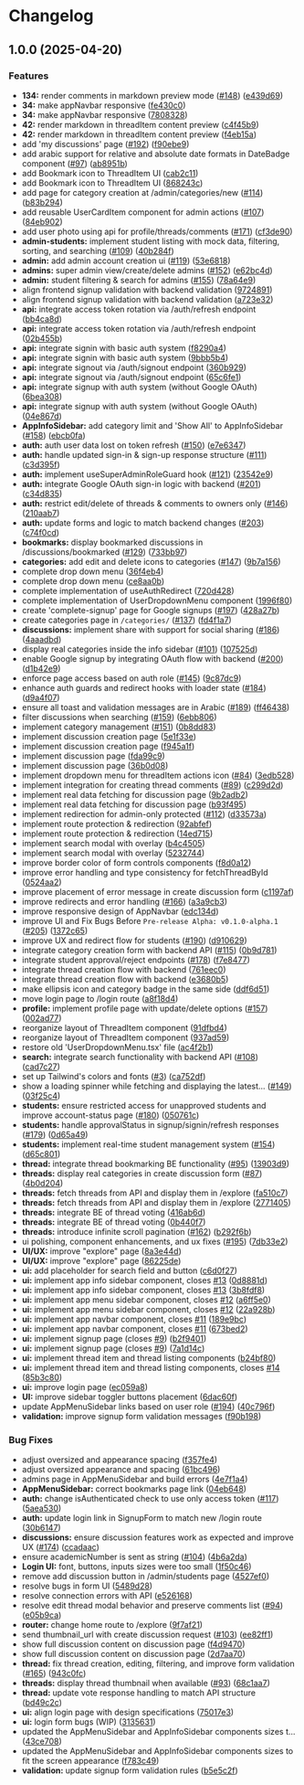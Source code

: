 # Changelog

## 1.0.0 (2025-04-20)


### Features

* **134:** render comments in markdown preview mode ([#148](https://github.com/SAHIM-Platform/sahim-web-client/issues/148)) ([e439d69](https://github.com/SAHIM-Platform/sahim-web-client/commit/e439d69b2690ad933a2bb1456f7bba167d2fde92))
* **34:** make appNavbar responsive ([fe430c0](https://github.com/SAHIM-Platform/sahim-web-client/commit/fe430c007b92a066ec73e5e1a62b9e6bbc5e6e07))
* **34:** make appNavbar responsive ([7808328](https://github.com/SAHIM-Platform/sahim-web-client/commit/7808328b5134c4c11b45a31b40ccd2b7a054329f))
* **42:** render markdown in threadItem content preview ([c4f45b9](https://github.com/SAHIM-Platform/sahim-web-client/commit/c4f45b9187b2ea32aac7ef7a951d6e5de0d45866))
* **42:** render markdown in threadItem content preview ([f4eb15a](https://github.com/SAHIM-Platform/sahim-web-client/commit/f4eb15a9f1befbabdd5f0c8fb08ba39a8ba63590))
* add 'my discussions' page ([#192](https://github.com/SAHIM-Platform/sahim-web-client/issues/192)) ([f90ebe9](https://github.com/SAHIM-Platform/sahim-web-client/commit/f90ebe92fdcccf663a830113982cf337326f93bf))
* add arabic support for relative and absolute date formats in DateBadge component ([#97](https://github.com/SAHIM-Platform/sahim-web-client/issues/97)) ([ab8951b](https://github.com/SAHIM-Platform/sahim-web-client/commit/ab8951bd4654b62853f9d64bfa9b3281235e3d4f))
* add Bookmark icon to ThreadItem UI ([cab2c11](https://github.com/SAHIM-Platform/sahim-web-client/commit/cab2c1105b4de46336773d0dd68eca76f7f2e938))
* add Bookmark icon to ThreadItem UI ([868243c](https://github.com/SAHIM-Platform/sahim-web-client/commit/868243c36568a5ea0ab7dbb8be9d8ff35ffb6bac))
* add page for category creation at /admin/categories/new ([#114](https://github.com/SAHIM-Platform/sahim-web-client/issues/114)) ([b83b294](https://github.com/SAHIM-Platform/sahim-web-client/commit/b83b29485c0ef28f68d35ec52198d13879444b07))
* add reusable UserCardItem component for admin actions ([#107](https://github.com/SAHIM-Platform/sahim-web-client/issues/107)) ([84eb902](https://github.com/SAHIM-Platform/sahim-web-client/commit/84eb9021f4b2adeb4600ee9cc9ecb1ce96e3fb78))
* add user photo using api for profile/threads/comments ([#171](https://github.com/SAHIM-Platform/sahim-web-client/issues/171)) ([cf3de90](https://github.com/SAHIM-Platform/sahim-web-client/commit/cf3de90cc3c8dcb5ad3d89d3badcc3d2373010a1))
* **admin-students:** implement student listing with mock data, filtering, sorting, and searching ([#109](https://github.com/SAHIM-Platform/sahim-web-client/issues/109)) ([40b284f](https://github.com/SAHIM-Platform/sahim-web-client/commit/40b284f36c16803c610a60146c82af8c56c31959))
* **admin:** add admin account creation ui ([#119](https://github.com/SAHIM-Platform/sahim-web-client/issues/119)) ([53e6818](https://github.com/SAHIM-Platform/sahim-web-client/commit/53e6818eeb26d9bf5f162a8626e50f4dbf3d3577))
* **admins:** super admin view/create/delete admins ([#152](https://github.com/SAHIM-Platform/sahim-web-client/issues/152)) ([e62bc4d](https://github.com/SAHIM-Platform/sahim-web-client/commit/e62bc4da59746a95a8d55ba92b58667da42fa8a0))
* **admin:** student filtering & search for admins ([#155](https://github.com/SAHIM-Platform/sahim-web-client/issues/155)) ([78a64e9](https://github.com/SAHIM-Platform/sahim-web-client/commit/78a64e97436fef3fb66fe9e42cfd64e98215a3e2))
* align frontend signup validation with backend validation ([9724891](https://github.com/SAHIM-Platform/sahim-web-client/commit/9724891f89d2037ef8afc0faaf9e8ec25c441f60))
* align frontend signup validation with backend validation ([a723e32](https://github.com/SAHIM-Platform/sahim-web-client/commit/a723e320ed698f2db6fffc31c66bddc81a7ca52d))
* **api:** integrate access token rotation via /auth/refresh endpoint ([bb4ca8d](https://github.com/SAHIM-Platform/sahim-web-client/commit/bb4ca8dafddf45c37f09ff4cb68a22277e705198))
* **api:** integrate access token rotation via /auth/refresh endpoint ([02b455b](https://github.com/SAHIM-Platform/sahim-web-client/commit/02b455b53d3cc563373febf1fa6a590e025f2a30))
* **api:** integrate signin with basic auth system ([f8290a4](https://github.com/SAHIM-Platform/sahim-web-client/commit/f8290a4cf6dfbdc825cd96675b7cdee2cc8f168b))
* **api:** integrate signin with basic auth system ([9bbb5b4](https://github.com/SAHIM-Platform/sahim-web-client/commit/9bbb5b45d735f81f52bf9439ef7fbbc328bb99a5))
* **api:** integrate signout via /auth/signout endpoint ([360b929](https://github.com/SAHIM-Platform/sahim-web-client/commit/360b9291a88c14f6f4036a6740fc8a38dae0e4a0))
* **api:** integrate signout via /auth/signout endpoint ([65c6fe1](https://github.com/SAHIM-Platform/sahim-web-client/commit/65c6fe1ed9efe64d880d56e2eb820c8a365f527f))
* **api:** integrate signup with auth system (without Google OAuth) ([6bea308](https://github.com/SAHIM-Platform/sahim-web-client/commit/6bea308b92e81ba20139a8b57178f9ecfaa45fa7))
* **api:** integrate signup with auth system (without Google OAuth) ([04e867d](https://github.com/SAHIM-Platform/sahim-web-client/commit/04e867da7329be3ed522af1b8f13eec7ab7f99b5))
* **AppInfoSidebar:** add category limit and 'Show All' to AppInfoSidebar ([#158](https://github.com/SAHIM-Platform/sahim-web-client/issues/158)) ([ebcb0fa](https://github.com/SAHIM-Platform/sahim-web-client/commit/ebcb0fa685ebc69d70b7afdf3fc62aeb09d7c8df))
* **auth:** auth user data lost on token refresh ([#150](https://github.com/SAHIM-Platform/sahim-web-client/issues/150)) ([e7e6347](https://github.com/SAHIM-Platform/sahim-web-client/commit/e7e63477d2139e2f72ee27809aba334403c1ed57))
* **auth:** handle updated sign-in & sign-up response structure ([#111](https://github.com/SAHIM-Platform/sahim-web-client/issues/111)) ([c3d395f](https://github.com/SAHIM-Platform/sahim-web-client/commit/c3d395f04e561bce75727688db9d4351f4442892))
* **auth:** implement useSuperAdminRoleGuard hook ([#121](https://github.com/SAHIM-Platform/sahim-web-client/issues/121)) ([23542e9](https://github.com/SAHIM-Platform/sahim-web-client/commit/23542e93b407e54defc46abfb0149fdddb5580e2))
* **auth:** integrate Google OAuth sign-in logic with backend ([#201](https://github.com/SAHIM-Platform/sahim-web-client/issues/201)) ([c34d835](https://github.com/SAHIM-Platform/sahim-web-client/commit/c34d835a3d344fcedf6952fae900a0d689cf55fa))
* **auth:** restrict edit/delete of threads & comments to owners only ([#146](https://github.com/SAHIM-Platform/sahim-web-client/issues/146)) ([210aab7](https://github.com/SAHIM-Platform/sahim-web-client/commit/210aab7bf29f97927a6a1d8a757ec25729588756))
* **auth:** update forms and logic to match backend changes ([#203](https://github.com/SAHIM-Platform/sahim-web-client/issues/203)) ([c74f0cd](https://github.com/SAHIM-Platform/sahim-web-client/commit/c74f0cd51d595ac319ab16a5c9c535c90f413be7))
* **bookmarks:** display bookmarked discussions in /discussions/bookmarked ([#129](https://github.com/SAHIM-Platform/sahim-web-client/issues/129)) ([733bb97](https://github.com/SAHIM-Platform/sahim-web-client/commit/733bb9785ce4dbf81748f6122c4448ae8d71ec18))
* **categories:** add edit and delete icons to categories ([#147](https://github.com/SAHIM-Platform/sahim-web-client/issues/147)) ([9b7a156](https://github.com/SAHIM-Platform/sahim-web-client/commit/9b7a15672165d5e5c33afefeb499c84de15263e4))
* complete drop down menu ([36f4eb4](https://github.com/SAHIM-Platform/sahim-web-client/commit/36f4eb45047dce43f12c861fae4ed786dbf531a5))
* complete drop down menu ([ce8aa0b](https://github.com/SAHIM-Platform/sahim-web-client/commit/ce8aa0b4926f6daaf8a6f3572d0ad8c3423dc218))
* complete implementation of useAuthRedirect ([720d428](https://github.com/SAHIM-Platform/sahim-web-client/commit/720d428a70b02b4e8aaebb1d5dc51c324392b9a0))
* complete implementation of UserDropdownMenu component ([1996f80](https://github.com/SAHIM-Platform/sahim-web-client/commit/1996f80f7c43bdf76ef6bcd4d7f5ca50e0aca300))
* create 'complete-signup' page for Google signups ([#197](https://github.com/SAHIM-Platform/sahim-web-client/issues/197)) ([428a27b](https://github.com/SAHIM-Platform/sahim-web-client/commit/428a27b5165a74c60a5f520c16712cf617610037))
* create categories page in `/categories/` ([#137](https://github.com/SAHIM-Platform/sahim-web-client/issues/137)) ([fd4f1a7](https://github.com/SAHIM-Platform/sahim-web-client/commit/fd4f1a7b1ebce71e12648107b3cafba09d3e9dc5))
* **discussions:** implement share with support for social sharing ([#186](https://github.com/SAHIM-Platform/sahim-web-client/issues/186)) ([4aaadbd](https://github.com/SAHIM-Platform/sahim-web-client/commit/4aaadbdd45be966cb84fdaa8b19cce6a250902a8))
* display real categories inside the info sidebar ([#101](https://github.com/SAHIM-Platform/sahim-web-client/issues/101)) ([107525d](https://github.com/SAHIM-Platform/sahim-web-client/commit/107525df329ab377ff7b3feeac33f5e1436c83f0))
* enable Google signup by integrating OAuth flow with backend ([#200](https://github.com/SAHIM-Platform/sahim-web-client/issues/200)) ([d1b42e9](https://github.com/SAHIM-Platform/sahim-web-client/commit/d1b42e97a28b888ab86c3f8c54db0f1ceeeb7a95))
* enforce page access based on auth role ([#145](https://github.com/SAHIM-Platform/sahim-web-client/issues/145)) ([9c87dc9](https://github.com/SAHIM-Platform/sahim-web-client/commit/9c87dc999e3b97f9150fca1e2a55cf341543dfc2))
* enhance auth guards and redirect hooks with loader state ([#184](https://github.com/SAHIM-Platform/sahim-web-client/issues/184)) ([d9a4f07](https://github.com/SAHIM-Platform/sahim-web-client/commit/d9a4f07257ca80df08b10885e95e6ccee36a16a7))
* ensure all toast and validation messages are in Arabic ([#189](https://github.com/SAHIM-Platform/sahim-web-client/issues/189)) ([ff46438](https://github.com/SAHIM-Platform/sahim-web-client/commit/ff464382bfb468db7c914783d00e0dfe7bd1b7e9))
* filter discussions when searching ([#159](https://github.com/SAHIM-Platform/sahim-web-client/issues/159)) ([6ebb806](https://github.com/SAHIM-Platform/sahim-web-client/commit/6ebb8067ff0c7c6ed20b6994a4109942b44dbfa8))
* implement category management ([#151](https://github.com/SAHIM-Platform/sahim-web-client/issues/151)) ([0b8dd83](https://github.com/SAHIM-Platform/sahim-web-client/commit/0b8dd83d010f050cfaeb824150a516a60c5db71c))
* implement discussion creation page ([5e1f33e](https://github.com/SAHIM-Platform/sahim-web-client/commit/5e1f33ea84893a27b14c13a8a06e2e73e2db40a6))
* implement discussion creation page ([f945a1f](https://github.com/SAHIM-Platform/sahim-web-client/commit/f945a1fa0d13d69d7f614808517847b90af1be01))
* implement discussion page ([fda99c9](https://github.com/SAHIM-Platform/sahim-web-client/commit/fda99c940c10d67b1ff6e92a6628b7ff496c8c9f))
* implement discussion page ([36b0d08](https://github.com/SAHIM-Platform/sahim-web-client/commit/36b0d0837f9db16e0ee22ccbefe8b1989dde6eaa))
* implement dropdown menu for threadItem actions icon ([#84](https://github.com/SAHIM-Platform/sahim-web-client/issues/84)) ([3edb528](https://github.com/SAHIM-Platform/sahim-web-client/commit/3edb5286300267cc056c2d9a301c999331d2a56a))
* implement integration for creating thread comments ([#89](https://github.com/SAHIM-Platform/sahim-web-client/issues/89)) ([c299d2d](https://github.com/SAHIM-Platform/sahim-web-client/commit/c299d2d3b8be424de327b1a958c9e24bebd7d85b))
* implement real data fetching for discussion page ([9b2adb2](https://github.com/SAHIM-Platform/sahim-web-client/commit/9b2adb2b5d952b1e618dfa5ca49a75e85417e646))
* implement real data fetching for discussion page ([b93f495](https://github.com/SAHIM-Platform/sahim-web-client/commit/b93f495b2955a2ea4ac315d7885a12b50064c413))
* implement redirection for admin-only protected ([#112](https://github.com/SAHIM-Platform/sahim-web-client/issues/112)) ([d33573a](https://github.com/SAHIM-Platform/sahim-web-client/commit/d33573a47fdb9c6edbc690f279e555b386c9bf2f))
* implement route protection & redirection ([92abfef](https://github.com/SAHIM-Platform/sahim-web-client/commit/92abfef6e227b65cac90d02641d4394ef377e165))
* implement route protection & redirection ([14ed715](https://github.com/SAHIM-Platform/sahim-web-client/commit/14ed715bce4f33f02539eb3b40c28805c3e3c142))
* implement search modal with overlay ([b4c4505](https://github.com/SAHIM-Platform/sahim-web-client/commit/b4c4505362fe54d3147020da4e44592a4f3e2218))
* implement search modal with overlay ([5232744](https://github.com/SAHIM-Platform/sahim-web-client/commit/5232744722f1429b7c1ef782cf743a65e4d5340e))
* improve border color of form controls components ([f8d0a12](https://github.com/SAHIM-Platform/sahim-web-client/commit/f8d0a12957b382ab7af363028ab5ab344dbca196))
* improve error handling and type consistency for fetchThreadById ([0524aa2](https://github.com/SAHIM-Platform/sahim-web-client/commit/0524aa27d08ab61ba439bf22ecad2770f6d87bce))
* improve placement of error message in create discussion form ([c1197af](https://github.com/SAHIM-Platform/sahim-web-client/commit/c1197af053c36ad9711d51ee776917a406959e7f))
* improve redirects and error handling ([#166](https://github.com/SAHIM-Platform/sahim-web-client/issues/166)) ([a3a9cb3](https://github.com/SAHIM-Platform/sahim-web-client/commit/a3a9cb3c285ae580881ca3fc9e45ba2aef6c83c4))
* improve responsive design of AppNavbar ([edc134d](https://github.com/SAHIM-Platform/sahim-web-client/commit/edc134d384dd3cc95c02a3ad0e38fe1461a66907))
* improve UI and Fix Bugs Before `Pre-release Alpha: v0.1.0-alpha.1` ([#205](https://github.com/SAHIM-Platform/sahim-web-client/issues/205)) ([1372c65](https://github.com/SAHIM-Platform/sahim-web-client/commit/1372c655ec25fee6b016e786f792e1d9572f57d7))
* improve UX and redirect flow for students ([#190](https://github.com/SAHIM-Platform/sahim-web-client/issues/190)) ([d910629](https://github.com/SAHIM-Platform/sahim-web-client/commit/d9106298a5a357923c72dc08b8702321ad05ddd5))
* integrate category creation form with backend API ([#115](https://github.com/SAHIM-Platform/sahim-web-client/issues/115)) ([0b9d781](https://github.com/SAHIM-Platform/sahim-web-client/commit/0b9d78109ff6caf0fad8cfc86fb4676e8631f738))
* integrate student approval/reject endpoints ([#178](https://github.com/SAHIM-Platform/sahim-web-client/issues/178)) ([f7e8477](https://github.com/SAHIM-Platform/sahim-web-client/commit/f7e8477f7b9f99af2decac25601cfbbdc0a7a5f8))
* integrate thread creation flow with backend ([761eec0](https://github.com/SAHIM-Platform/sahim-web-client/commit/761eec0572f7220107bb530a6ec98026b50b1f6a))
* integrate thread creation flow with backend ([e3680b5](https://github.com/SAHIM-Platform/sahim-web-client/commit/e3680b5979287146b003f3867e9c1ba9a1836b20))
* make ellipsis icon and category badge in the same side ([ddf6d51](https://github.com/SAHIM-Platform/sahim-web-client/commit/ddf6d51f86bd77802aa73d7a9193d92d5c9362d8))
* move login page to /login route ([a8f18d4](https://github.com/SAHIM-Platform/sahim-web-client/commit/a8f18d465850dd0fddd8759634cd5503afce1d61))
* **profile:** implement profile page with update/delete options ([#157](https://github.com/SAHIM-Platform/sahim-web-client/issues/157)) ([002ad77](https://github.com/SAHIM-Platform/sahim-web-client/commit/002ad77c5bc35f48972b41866a5c712f57d05ebf))
* reorganize layout of ThreadItem component ([91dfbd4](https://github.com/SAHIM-Platform/sahim-web-client/commit/91dfbd479ed7540725b3000a1d08a9f2061d19cb))
* reorganize layout of ThreadItem component ([937ad59](https://github.com/SAHIM-Platform/sahim-web-client/commit/937ad59830cb1cb86594f1bc5592009505b20c08))
* restore old 'UserDropdownMenu.tsx' file ([ac4f2b1](https://github.com/SAHIM-Platform/sahim-web-client/commit/ac4f2b1e7025cc29218e4d41863851da59e16613))
* **search:** integrate search functionality with backend API ([#108](https://github.com/SAHIM-Platform/sahim-web-client/issues/108)) ([cad7c27](https://github.com/SAHIM-Platform/sahim-web-client/commit/cad7c272a4a457e4c5caffdc8d0ffb5f66846558))
* set up Tailwind's colors and fonts ([#3](https://github.com/SAHIM-Platform/sahim-web-client/issues/3)) ([ca752df](https://github.com/SAHIM-Platform/sahim-web-client/commit/ca752dfd20d0c63fbd521cee8a8b809fd63558af))
* show a loading spinner while fetching and displaying the latest… ([#149](https://github.com/SAHIM-Platform/sahim-web-client/issues/149)) ([03f25c4](https://github.com/SAHIM-Platform/sahim-web-client/commit/03f25c425fe1b0f58a93f6d8b466394cc4b2ef21))
* **students:** ensure restricted access for unapproved students and improve account-status page ([#180](https://github.com/SAHIM-Platform/sahim-web-client/issues/180)) ([050761c](https://github.com/SAHIM-Platform/sahim-web-client/commit/050761c5e35bf74c02cab438170b02c31a911cee))
* **students:** handle approvalStatus in signup/signin/refresh responses ([#179](https://github.com/SAHIM-Platform/sahim-web-client/issues/179)) ([0d65a49](https://github.com/SAHIM-Platform/sahim-web-client/commit/0d65a490348b6983d2085f18fe339ea78b1c44dc))
* **students:** implement real-time student management system ([#154](https://github.com/SAHIM-Platform/sahim-web-client/issues/154)) ([d65c801](https://github.com/SAHIM-Platform/sahim-web-client/commit/d65c8017808d401163971dc0e0d4e59c769778e3))
* **thread:** integrate thread bookmarking BE functionality ([#95](https://github.com/SAHIM-Platform/sahim-web-client/issues/95)) ([13903d9](https://github.com/SAHIM-Platform/sahim-web-client/commit/13903d90a50c92b5070c0c916ce106bc46cc1c7d))
* **threads:** display real categories in create discussion form ([#87](https://github.com/SAHIM-Platform/sahim-web-client/issues/87)) ([4b0d204](https://github.com/SAHIM-Platform/sahim-web-client/commit/4b0d204ac385b5d04b9439818a08adccd76f936e))
* **threads:** fetch threads from API and display them in /explore ([fa510c7](https://github.com/SAHIM-Platform/sahim-web-client/commit/fa510c7bc268aa7fe7233a086b399c05e7160044))
* **threads:** fetch threads from API and display them in /explore ([2771405](https://github.com/SAHIM-Platform/sahim-web-client/commit/2771405559c91ca3a09e53f13775848cbab15213))
* **threads:** integrate BE of thread voting ([416ab6d](https://github.com/SAHIM-Platform/sahim-web-client/commit/416ab6dc8d31fc37cc1ce97af60ddbcbedce8cc0))
* **threads:** integrate BE of thread voting ([0b440f7](https://github.com/SAHIM-Platform/sahim-web-client/commit/0b440f72f75d5f48023d18ba76430c15a983d723))
* **threads:** introduce infinite scroll pagination ([#162](https://github.com/SAHIM-Platform/sahim-web-client/issues/162)) ([b292f6b](https://github.com/SAHIM-Platform/sahim-web-client/commit/b292f6b74ff0bfb80a9a43586ba455a8c989eae6))
* ui polishing, component enhancements, and ux fixes ([#195](https://github.com/SAHIM-Platform/sahim-web-client/issues/195)) ([7db33e2](https://github.com/SAHIM-Platform/sahim-web-client/commit/7db33e23ad541ad7a435afb5e4bfee830bf1340c))
* **UI/UX:** improve "explore" page ([8a3e44d](https://github.com/SAHIM-Platform/sahim-web-client/commit/8a3e44d429976091534c1f17f32f9fa7e849680a))
* **UI/UX:** improve "explore" page ([86225de](https://github.com/SAHIM-Platform/sahim-web-client/commit/86225deeb5cdd8c6f270d03ee01b638bd5b0e861))
* **ui:** add placeholder for search field and button ([c6d0f27](https://github.com/SAHIM-Platform/sahim-web-client/commit/c6d0f277d4c6ee1ee8480c409ffaa3dc7b40bd3a))
* **ui:** implement app info sidebar component, closes [#13](https://github.com/SAHIM-Platform/sahim-web-client/issues/13) ([0d8881d](https://github.com/SAHIM-Platform/sahim-web-client/commit/0d8881d9ff94d6e854f55634a8c596dc63d29bd1))
* **ui:** implement app info sidebar component, closes [#13](https://github.com/SAHIM-Platform/sahim-web-client/issues/13) ([3b8fdf8](https://github.com/SAHIM-Platform/sahim-web-client/commit/3b8fdf8a12e0925ac7f71461f1587213e1d7e486))
* **ui:** implement app menu sidebar component, closes [#12](https://github.com/SAHIM-Platform/sahim-web-client/issues/12) ([a6ff5e0](https://github.com/SAHIM-Platform/sahim-web-client/commit/a6ff5e0d8c3bc8d6d7ba10e3e300ebdd6c0b1b29))
* **ui:** implement app menu sidebar component, closes [#12](https://github.com/SAHIM-Platform/sahim-web-client/issues/12) ([22a928b](https://github.com/SAHIM-Platform/sahim-web-client/commit/22a928bb365489068c59d1144012604319d20d1f))
* **ui:** implement app navbar component, closes [#11](https://github.com/SAHIM-Platform/sahim-web-client/issues/11) ([189e9bc](https://github.com/SAHIM-Platform/sahim-web-client/commit/189e9bc50a839fa7ade10015f5f0461922bc59a4))
* **ui:** implement app navbar component, closes [#11](https://github.com/SAHIM-Platform/sahim-web-client/issues/11) ([673bed2](https://github.com/SAHIM-Platform/sahim-web-client/commit/673bed26e294f8bf30910b7847925f1c9f95f701))
* **ui:** implement signup page (closes [#9](https://github.com/SAHIM-Platform/sahim-web-client/issues/9)) ([b2f9401](https://github.com/SAHIM-Platform/sahim-web-client/commit/b2f9401201716251adbd6154e3d21b2f6fbc5fc6))
* **ui:** implement signup page (closes [#9](https://github.com/SAHIM-Platform/sahim-web-client/issues/9)) ([7a1d14c](https://github.com/SAHIM-Platform/sahim-web-client/commit/7a1d14cf8fea0c7223f4eb1164aef29059aa2ef7))
* **ui:** implement thread item and thread listing components ([b24bf80](https://github.com/SAHIM-Platform/sahim-web-client/commit/b24bf80d175e36f4fa604f9b37a7ca02a99d4060))
* **ui:** implement thread item and thread listing components, closes [#14](https://github.com/SAHIM-Platform/sahim-web-client/issues/14) ([85b3c80](https://github.com/SAHIM-Platform/sahim-web-client/commit/85b3c8001d0e3159bd945a14be7a42c40a7a4d51))
* **ui:** improve login page ([ec059a8](https://github.com/SAHIM-Platform/sahim-web-client/commit/ec059a8a7002ae4bdd43cd405be05a8896b52116))
* **UI:** improve sidebar toggler buttons placement ([6dac60f](https://github.com/SAHIM-Platform/sahim-web-client/commit/6dac60f1d4a2c12ef0b9c6524a9949fb2dbfb8bd))
* update AppMenuSidebar links based on user role ([#194](https://github.com/SAHIM-Platform/sahim-web-client/issues/194)) ([40c796f](https://github.com/SAHIM-Platform/sahim-web-client/commit/40c796f088bac3d12d81f57165ff51e0e26971a6))
* **validation:** improve signup form validation messages ([f90b198](https://github.com/SAHIM-Platform/sahim-web-client/commit/f90b1989a39ccaa023b5a18b0641ea350ec4fe96))


### Bug Fixes

* adjust oversized and appearance spacing ([f357fe4](https://github.com/SAHIM-Platform/sahim-web-client/commit/f357fe48bf11a871ee09cc6e30aadb60ae2d9dcb))
* adjust oversized appearance and spacing ([61bc496](https://github.com/SAHIM-Platform/sahim-web-client/commit/61bc496b4e603ca8a2776b85a426dea198dc377c))
* admins page in AppMenuSidebar and build errors ([4e7f1a4](https://github.com/SAHIM-Platform/sahim-web-client/commit/4e7f1a499d365a9e270bba69398fee5bf2693473))
* **AppMenuSidebar:** correct bookmarks page link ([04eb648](https://github.com/SAHIM-Platform/sahim-web-client/commit/04eb6483615dc9390045b95bc67b49aa3f15c921))
* **auth:** change isAuthenticated check to use only access token ([#117](https://github.com/SAHIM-Platform/sahim-web-client/issues/117)) ([5aea530](https://github.com/SAHIM-Platform/sahim-web-client/commit/5aea53012ac4201b5e37a0c1174c376b3f089cc6))
* **auth:** update login link in SignupForm to match new /login route ([30b6147](https://github.com/SAHIM-Platform/sahim-web-client/commit/30b6147b4771449ccd8417bb824f38ab9cf8bd9a))
* **discussions:** ensure discussion features work as expected and improve UX ([#174](https://github.com/SAHIM-Platform/sahim-web-client/issues/174)) ([ccadaac](https://github.com/SAHIM-Platform/sahim-web-client/commit/ccadaac1651b3e88552f9057aec14976740e1d69))
* ensure academicNumber is sent as string ([#104](https://github.com/SAHIM-Platform/sahim-web-client/issues/104)) ([4b6a2da](https://github.com/SAHIM-Platform/sahim-web-client/commit/4b6a2da99560ec5e4b5181bd69577d04781a88c9))
* **Login UI:** font, buttons, inputs sizes were too small ([1f50c46](https://github.com/SAHIM-Platform/sahim-web-client/commit/1f50c460603327506890297b955178239ef4d092))
* remove add discussion button in /admin/students page ([4527ef0](https://github.com/SAHIM-Platform/sahim-web-client/commit/4527ef0e0c862ff482b5143e7e93b33f1af5617c))
* resolve bugs in form UI ([5489d28](https://github.com/SAHIM-Platform/sahim-web-client/commit/5489d28428900852770a580f39514df09370a2f2))
* resolve connection errors with API ([e526168](https://github.com/SAHIM-Platform/sahim-web-client/commit/e52616843b4815a3068e46bfbb4f047859a85809))
* resolve edit thread modal behavior and preserve comments list ([#94](https://github.com/SAHIM-Platform/sahim-web-client/issues/94)) ([e05b9ca](https://github.com/SAHIM-Platform/sahim-web-client/commit/e05b9ca162c2aed52f37df3f70378757ac131ac3))
* **router:** change home route to /explore ([9f7af21](https://github.com/SAHIM-Platform/sahim-web-client/commit/9f7af21fe70b1b7060bfd601ee623431d2075a4b))
* send thumbnail_url with create discussion request ([#103](https://github.com/SAHIM-Platform/sahim-web-client/issues/103)) ([ee82ff1](https://github.com/SAHIM-Platform/sahim-web-client/commit/ee82ff1d94ee404bce4e7a82e865a0a5049772f2))
* show full discussion content on discussion page ([f4d9470](https://github.com/SAHIM-Platform/sahim-web-client/commit/f4d94709ee1b02eebc6c875a4b13d8d4bf2b9299))
* show full discussion content on discussion page ([2d7aa70](https://github.com/SAHIM-Platform/sahim-web-client/commit/2d7aa70a3491426fe92324ee1c32e14740b35d7d))
* **thread:** fix thread creation, editing, filtering, and improve form validation ([#165](https://github.com/SAHIM-Platform/sahim-web-client/issues/165)) ([943c0fc](https://github.com/SAHIM-Platform/sahim-web-client/commit/943c0fce2cc1fcd4e586e4a9b9cbcd3e7a13eac1))
* **threads:** display thread thumbnail when available ([#93](https://github.com/SAHIM-Platform/sahim-web-client/issues/93)) ([68c1aa7](https://github.com/SAHIM-Platform/sahim-web-client/commit/68c1aa7fa65d582e52cccfd0e30d6d300443638d))
* **thread:** update vote response handling to match API structure ([bd49c2c](https://github.com/SAHIM-Platform/sahim-web-client/commit/bd49c2cd1754556ec589bbac7cf80378584ba792))
* **ui:** align login page with design specifications ([75017e3](https://github.com/SAHIM-Platform/sahim-web-client/commit/75017e3290fd0181efa0230f62ac6ba0c311808e))
* **ui:** login form bugs (WIP) ([3135631](https://github.com/SAHIM-Platform/sahim-web-client/commit/313563177a5dde8be8ba7c437ca7a576ea21a651))
* updated the AppMenuSidebar and AppInfoSidebar components sizes t… ([43ce708](https://github.com/SAHIM-Platform/sahim-web-client/commit/43ce708e8b3f797b73952ffbb4278cc1de0b54bb))
* updated the AppMenuSidebar and AppInfoSidebar components sizes to fit the screen appearance ([f783c49](https://github.com/SAHIM-Platform/sahim-web-client/commit/f783c49508505335b41e6d55b6512b0215666d66))
* **validation:** update signup form validation rules ([b5e5c2f](https://github.com/SAHIM-Platform/sahim-web-client/commit/b5e5c2f2b2d977a54e7bbc4ca15ec61128dd02f8))
